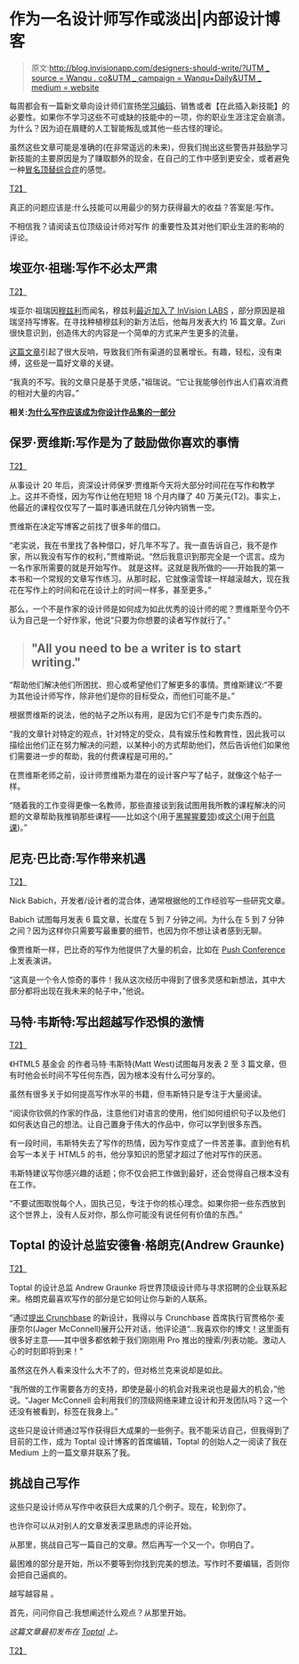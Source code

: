 # 作为一名设计师写作或淡出|内部设计博客

> 原文:[http://blog.invisionapp.com/designers-should-write/?UTM _ source = Wanqu . co&UTM _ campaign = Wanqu+Daily&UTM _ medium = website](http://blog.invisionapp.com/designers-should-write/?utm_source=wanqu.co&utm_campaign=Wanqu+Daily&utm_medium=website)

每周都会有一篇新文章向设计师们宣扬[学习编码](/inside-design/becoming-a-designer-who-codes/)、销售或者【在此插入新技能】的必要性。如果你不学习这些不可或缺的技能中的一项，你的职业生涯注定会崩溃。为什么？因为迫在眉睫的人工智能叛乱或其他一些古怪的理论。

虽然这些文章可能是准确的(在非常遥远的未来)，但我们抛出这些警告并鼓励学习新技能的主要原因是为了赚取额外的现金，在自己的工作中感到更安全，或者避免一种[冒名顶替综合症](/inside-design/overcoming-imposter-syndrome/)的感觉。

[T2】](https://s3.amazonaws.com/blog.invisionapp.com/uploads/2016/11/des-write-1.png)

真正的问题应该是:什么技能可以用最少的努力获得最大的收益？答案是:写作。

不相信我？请阅读五位顶级设计师对写作 的重要性及其对他们职业生涯的影响的评论。

## 埃亚尔·祖瑞:写作不必太严肃

[T2】](https://s3.amazonaws.com/blog.invisionapp.com/uploads/2016/11/des-write-2.png)

埃亚尔·祖瑞因[穆兹利](https://muz.li/)而闻名，穆兹利[最近加入了 InVision LABS](/inside-design/invision-muzli/) ，部分原因是祖瑞坚持写博客。在寻找种植穆兹利的新方法后，他每月发表大约 16 篇文章。Zuri 很快意识到，创造伟大的内容是一个简单的方式来产生更多的流量。

[这篇文章](https://medium.muz.li/funniest-animated-gifs-from-2015-39a81ea278f1#.zcbfi8tzz)引起了很大反响，导致我们所有渠道的显著增长。有趣，轻松，没有束缚，这些是一篇好文章的关键。

“我真的不写。我的文章只是基于灵感，”祖瑞说。“它让我能够创作出人们喜欢消费的相对大量的内容。”

**相关:[为什么写作应该成为你设计作品集的一部分](/inside-design/writing-design-portfolio/)**

## 保罗·贾维斯:写作是为了鼓励做你喜欢的事情

[T2】](https://s3.amazonaws.com/blog.invisionapp.com/uploads/2016/11/des-write-3.png)

从事设计 20 年后，资深设计师保罗·贾维斯今天将大部分时间花在写作和教学上。这并不奇怪，因为写作让他在短短 18 个月内赚了 40 万美元(T2)。事实上，他最近的课程仅仅写了一篇时事通讯就在几分钟内销售一空。

贾维斯在决定写博客之前找了很多年的借口。

“老实说，我在书里找了各种借口，好几年不写了。我一直告诉自己，我不是作家，所以我没有写作的权利，”贾维斯说。“然后我意识到那完全是一个谎言。成为一名作家所需要的就是开始写作。 就是这样。这就是我所做的——开始我的第一本书和一个常规的文章写作练习。从那时起，它就像滚雪球一样越滚越大，现在我花在写作上的时间和花在设计上的时间一样多，甚至更多。”

那么，一个不是作家的设计师是如何成为如此优秀的设计师的呢？贾维斯至今仍不认为自己是一个好作家，他说“只要为你想要的读者写作就行了。”

> ## "All you need to be a writer is to start writing."

“帮助他们解决他们所困扰、担心或希望他们了解更多的事情。贾维斯建议:“不要为其他设计师写作，除非他们是你的目标受众，而他们可能不是。”

根据贾维斯的说法，他的帖子之所以有用，是因为它们不是专门卖东西的。

“我的文章针对特定的观点，针对特定的受众，具有娱乐性和教育性，因此我可以描绘出他们正在努力解决的问题，以某种小的方式帮助他们，然后告诉他们如果他们需要进一步的帮助，我的付费课程是可用的。”

在贾维斯老师之前，设计师贾维斯为潜在的设计客户写了帖子，就像这个帖子一样。

“随着我的工作变得更像一名教师，那些直接谈到我试图用我所教的课程解决的问题的文章帮助我推销那些课程——比如这个(用于[黑猩猩要领](https://chimpessentials.com/))或[这个](https://pjrvs.com/a/master/)(用于[创意课](https://creativeclass.io/))。”

## 尼克·巴比奇:写作带来机遇

[T2】](https://s3.amazonaws.com/blog.invisionapp.com/uploads/2016/11/des-write-4.png)

Nick Babich，开发者/设计者的混合体，通常根据他的工作经验写一些研究文章。

Babich 试图每月发表 6 篇文章，长度在 5 到 7 分钟之间。为什么在 5 到 7 分钟之间？因为这样你只需要写最重要的细节，也因为你不想让读者感到无聊。

像贾维斯一样，巴比奇的写作为他提供了大量的机会，比如在 [Push Conference](http://push-conference.com/2016/program/) 上发表演讲。

“这真是一个令人惊奇的事件！我从这次经历中得到了很多灵感和新想法，其中大部分都将出现在我未来的帖子中，”他说。

## 马特·韦斯特:写出超越写作恐惧的激情

[T2】](https://s3.amazonaws.com/blog.invisionapp.com/uploads/2016/11/des-write-5.png)

《HTML5 基金会 的作者马特·韦斯特(Matt West)试图每月发表 2 至 3 篇文章，但有时他会长时间不写任何东西，因为根本没有什么可分享的。

虽然有很多关于如何提高写作水平的书籍，但韦斯特只是专注于大量阅读。

“阅读你钦佩的作家的作品，注意他们对语言的使用，他们如何组织句子以及他们如何表达自己的想法。让自己置身于伟大的作品中，你可以学到很多东西。

有一段时间，韦斯特失去了写作的热情，因为写作变成了一件苦差事。直到他有机会写一本关于 HTML5 的书，他分享知识的愿望才超过了他对写作的厌恶。

韦斯特建议写你感兴趣的话题；你不仅会把工作做到最好，还会觉得自己根本没有在工作。

“不要试图取悦每个人，固执己见，专注于你的核心理念。如果你把一些东西放到这个世界上，没有人反对你，那么你可能没有说任何有价值的东西。”

## Toptal 的设计总监安德鲁·格朗克(Andrew Graunke)

[T2】](https://s3.amazonaws.com/blog.invisionapp.com/uploads/2016/11/des-write-6.png)

Toptal 的设计总监 Andrew Graunke 将世界顶级设计师与寻求招聘的企业联系起来。格朗克最喜欢写作的部分是它如何让你与新的人联系。

“通过[提出 Crunchbase](https://www.toptal.com/designers/web/crunchbase-design-review) 的新设计，我得以与 Crunchbase 首席执行官贾格尔·麦康奈尔(Jager McConnell)展开公开对话，他评论道“…我喜欢你的博文！这里面有很多好主意——其中很多都依赖于我们刚刚用 Pro 推出的搜索/列表功能。激动人心的时刻即将到来！"

虽然这在外人看来没什么大不了的，但对格兰克来说却是如此。

“我所做的工作需要各方的支持，即使是最小的机会对我来说也是最大的机会，”他说。“Jager McConnell 会利用我们的顶级网络来建立设计和开发团队吗？这一个还没有被看到，标签在我身上。”

这些只是设计师通过写作获得巨大成果的一些例子。我不能采访自己，但我得到了目前的工作，成为 Toptal 设计博客的首席编辑，Toptal 的创始人之一阅读了我在 Medium 上的一篇文章并联系了我。

## 挑战自己写作

这些只是设计师从写作中收获巨大成果的几个例子。现在，轮到你了。

也许你可以从对别人的文章发表深思熟虑的评论开始。

从那里，挑战自己写一篇自己的文章。然后再写一个又一个。你明白了。

最困难的部分是开始，所以不要等到你找到完美的想法。写作时不要编辑，否则你会把自己逼疯的。

越写越容易 。

首先，问问你自己:我想阐述什么观点？从那里开始。

*这篇文章最初发布在 [Toptal](https://www.toptal.com/designers/freelance/write-or-fade-away-as-a-designer) 上。*

[T2】](/inside-design/category/careers/)